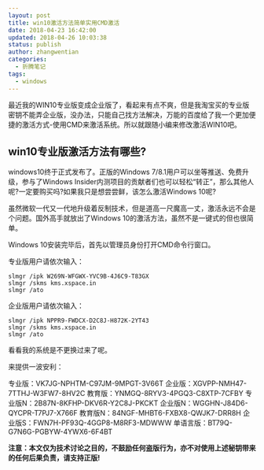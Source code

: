 ```yaml
---
layout: post
title: win10激活方法简单实用CMD激活
date: 2018-04-23 16:42:00
updated: 2018-04-26 10:03:38
status: publish
author: zhangwentian
categories: 
  - 折腾笔记
tags: 
  - windows
---
```



最近我的WIN10专业版变成企业版了，看起来有点不爽，但是我淘宝买的专业版密钥不能弄企业版，没办法，只能自己找方法解决，万能的百度给了我一个更加便捷的激活方式-使用CMD来激活系统。所以就跟随小编来修改激活WIN10吧。

win10专业版激活方法有哪些?
----------------

windows10终于正式发布了。正版的Windows 7/8.1用户可以坐等推送、免费升级，参与了Windows Insider内测项目的贡献者们也可以轻松“转正”，那么其他人呢?一定要购买吗?如果我只是想尝尝鲜，该怎么激活Windows 10呢?

虽然微软一代又一代地升级着反制技术，但是道高一尺魔高一丈，激活永远不会是个问题。国外高手就放出了Windows 10的激活方法，虽然不是一键式的但也很简单。

Windows 10安装完毕后，首先以管理员身份打开CMD命令行窗口。

专业版用户请依次输入：
```
slmgr /ipk W269N-WFGWX-YVC9B-4J6C9-T83GX
slmgr /skms kms.xspace.in
slmgr /ato
```
企业版用户请依次输入：
```
slmgr /ipk NPPR9-FWDCX-D2C8J-H872K-2YT43
slmgr /skms kms.xspace.in
slmgr /ato
```
看看我的系统是不更换过来了呢。

来提供一波安利：

专业版：VK7JG-NPHTM-C97JM-9MPGT-3V66T
企业版：XGVPP-NMH47-7TTHJ-W3FW7-8HV2C
教育版：YNMGQ-8RYV3-4PGQ3-C8XTP-7CFBY
专业版N：2B87N-8KFHP-DKV6R-Y2C8J-PKCKT
企业版N：WGGHN-J84D6-QYCPR-T7PJ7-X766F
教育版N：84NGF-MHBT6-FXBX8-QWJK7-DRR8H
企业版S：FWN7H-PF93Q-4GGP8-M8RF3-MDWWW
单语言版：BT79Q-G7N6G-PGBYW-4YWX6-6F4BT

**注意：本文仅为技术讨论之目的，不鼓励任何盗版行为，亦不对使用上述秘钥带来的任何后果负责，请支持正版!**